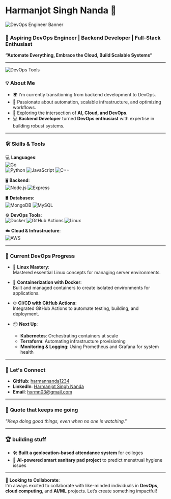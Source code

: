 # Harmanjot Singh Nanda 🚀

![DevOps Engineer Banner](https://user-images.githubusercontent.com/abc1234/devops-banner.png)

### 🌱 **Aspiring DevOps Engineer | Backend Developer | Full-Stack Enthusiast**  
**“Automate Everything, Embrace the Cloud, Build Scalable Systems”**

---

![DevOps Tools](https://user-images.githubusercontent.com/abc1234/devops-tools.png)

### 💡 **About Me**
- 🌍 I'm currently transitioning from backend development to DevOps.
- 🎯 Passionate about automation, scalable infrastructure, and optimizing workflows.
- 🤖 Exploring the intersection of **AI, Cloud, and DevOps**.
- 💻 **Backend Developer** turned **DevOps enthusiast** with expertise in building robust systems.
  
---

### 🛠️ **Skills & Tools**  
💻 **Languages**:  
![Go](https://img.shields.io/badge/go-00599C?style=flat-square&logo=c%2B%2B&logoColor=white)  
![Python](https://img.shields.io/badge/Python-3776AB?style=flat-square&logo=python&logoColor=white) 
![JavaScript](https://img.shields.io/badge/JavaScript-F7DF1E?style=flat-square&logo=javascript&logoColor=black) 
![C++](https://img.shields.io/badge/C++-00599C?style=flat-square&logo=c%2B%2B&logoColor=white)  

🖥️ **Backend**:  
![Node.js](https://img.shields.io/badge/Node.js-339933?style=flat-square&logo=nodedotjs&logoColor=white) 
![Express](https://img.shields.io/badge/Express-000000?style=flat-square&logo=express&logoColor=white) 

🛢️ **Databases**:  
![MongoDB](https://img.shields.io/badge/MongoDB-4EA94B?style=flat-square&logo=mongodb&logoColor=white) 
![MySQL](https://img.shields.io/badge/MySQL-4479A1?style=flat-square&logo=mysql&logoColor=white)  

⚙️ **DevOps Tools**:  
![Docker](https://img.shields.io/badge/Docker-2496ED?style=flat-square&logo=docker&logoColor=white) 
![GitHub Actions](https://img.shields.io/badge/GitHub_Actions-2088FF?style=flat-square&logo=github-actions&logoColor=white) 
![Linux](https://img.shields.io/badge/Linux-FCC624?style=flat-square&logo=linux&logoColor=black)  

☁️ **Cloud & Infrastructure**:  
![AWS](https://img.shields.io/badge/Amazon_AWS-232F3E?style=flat-square&logo=amazon-aws&logoColor=white) 

---

### 🚧 **Current DevOps Progress**
- 🐧 **Linux Mastery**:  
  Mastered essential Linux concepts for managing server environments.
  
- 🐳 **Containerization with Docker**:  
  Built and managed containers to create isolated environments for applications.

- ⚙️ **CI/CD with GitHub Actions**:  
  Integrated GitHub Actions to automate testing, building, and deployment.

- 📦 **Next Up**:  
  - **Kubernetes**: Orchestrating containers at scale  
  - **Terraform**: Automating infrastructure provisioning  
  - **Monitoring & Logging**: Using Prometheus and Grafana for system health

---


### 🤝 **Let's Connect**
- **GitHub**: [harmannanda1234](https://github.com/harmannanda1234)
- **LinkedIn**: [Harmanjot Singh Nanda](https://www.linkedin.com/in/harmanjot-singh-nanda-2b2138256/)
- **Email**: hxrmn03@gmail.com

---

### 💬 **Quote that keeps me going**  
_"Keep doing good things, even when no one is watching."_

---

### 🏆 **building stuff**
- 🛠️ **Built a geolocation-based attendance system** for colleges  
- 📱 **AI-powered smart sanitary pad project** to predict menstrual hygiene issues

---

👀 **Looking to Collaborate**:  
I'm always excited to collaborate with like-minded individuals in **DevOps**, **cloud computing**, and **AI/ML** projects. Let’s create something impactful!
